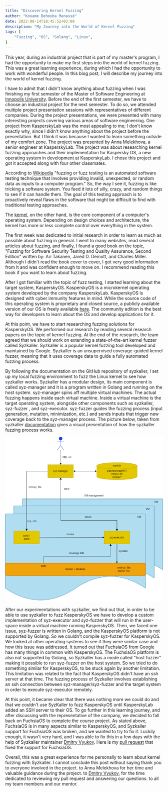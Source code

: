 ```yaml
---
title: "Discovering Kernel Fuzzing"
author: "Kouame Behouba Manassé"
date: 2022-08-14T18:45:52+03:00
description: "My Journey into the World of Kernel Fuzzing"
tags: [
    "Fuzzing", "OS", "Golang", "Linux",
]
---
```


This year, during an industrial project that is part of my master's program, I had the opportunity to make my first steps into the world of kernel fuzzing. This was a great learning experience, during which I had the opportunity to work with wonderful people. In this blog post, I will describe my journey into the world of kernel fuzzing.

I have to admit that I didn't know anything about fuzzing when I was finishing my first semester of the Master of Software Engineering at [Innopolis University](https://innopolis.university/en/). Before the end of the first semester, we have to choose an industrial project for the next semester. To do so, we attended multiple project presentation sessions with representatives of different companies. During the project presentations, we were presented with many interesting projects covering various areas of software engineering. One project from KasperskyLab was the most appealing to me; I don't know exactly why, since I didn't know anything about the project before the presentation. But I think it was because I wanted to learn something outside of my comfort zone. The project was presented by Anna Melekhova, a senior engineer at KasperskyLab. The project was about researching kernel fuzzing approaches and their implementation for Kaspersky OS, a new operating system in development at KasperskyLab. I chose this project and got it accepted along with four other classmates.

According to [Wikipedia](https://en.wikipedia.org/wiki/Fuzzing) "fuzzing or fuzz testing is an automated software testing technique that involves providing invalid, unexpected, or random data as inputs to a computer program." So, the way I see it, fuzzing is like tricking a software system. You feed it lots of silly, crazy, and random things to see if it can handle them. The goal of this testing approach is to proactively reveal flaws in the software that might be difficult to find with traditional testing approaches.

The [kernel,](https://en.wikipedia.org/wiki/Kernel_(operating_system)) on the other hand, is the core component of a computer's operating system. Depending on design choices and architecture, the kernel has more or less complete control over everything in the system.

The first week was dedicated to initial research in order to learn as much as possible about fuzzing in general. I went to many websites, read several articles about fuzzing, and finally, I found a good book on the topic, "Fuzzing for Software Security Testing and Quality Assurance, Second Edition" written by: Ari Takanen, Jared D. Demott, and Charles Miller. Although I didn't read the book cover to cover, I got very good information from It and was confident enough to move on. I recommend reading this book if you want to learn about fuzzing.

After I got familiar with the topic of fuzz testing, I started learning about the target system, KasperskyOS. KasperskyOS is a microkernel operating system developed by the company KasperskyLab. KasperskyOS is designed with cyber immunity features in mind. While the source code of this operating system is proprietary and closed source, a publicly available version of our OS is freely available [here](https://support.kaspersky.com/help/KCE/1.1/en-US/whats_new.htm). The community edition is the best way for developers to learn about the OS and develop applications for it.

At this point, we have to start researching fuzzing solutions for KasperskyOS. We performed our research by reading several research papers on the topic of kernel fuzzing. At the end of the research, the team agreed that we should work on extending a state-of-the-art kernel fuzzer called Syzkaller. Syzkaller is a popular kernel fuzzing tool developed and maintained by Google. Syzkaller is an unsupervised coverage-guided kernel fuzzer, meaning that it uses coverage data to guide a fully automated fuzzing process.

By following the documentation on the GitHub repository of syzkaller, I set up my local fuzzing environment to fuzz the Linux kernel to see how syzkaller works. Syzkaller has a modular design, its main component is called syz-manager and it is a program written in Golang and running on the host system. syz-manager spins off multiple virtual machines. The actual fuzzing happens inside each virtual machine. Inside a virtual machine is the target operating system, alongside other components such as syzkaller, syz-fuzzer , and syz-executor. syz-fuzzer guides the fuzzing process (input generation, mutation, minimization, etc.) and sends inputs that trigger new coverage back to the syz-manager process. The picture below, taken from syzkaller [documentation](https://github.com/google/syzkaller/blob/master/docs/internals.md) gives a visual presentation of how the syzkaller fuzzing process works.

![](https://raw.githubusercontent.com/google/syzkaller/master/docs/process_structure.png)

After our experimentations with syzkaller, we find out that, in order to be able to use syzkaller to fuzz KasperskyOS we have to develop a custom implementation of syz-executor and syz-fuzzer that will run in the user-space inside a virtual machine running KasperskyOS. Then, we faced one issue, syz-fuzzer is written in Golang, and the KasperskyOS platform is not supported by Golang. So we couldn't compile syz-fuzzer for KasperskyOS. We looked at other operating systems to see if they were similar case and how this issue was addressed. It turned out that FuchsiaOS from Google has many things in common with KasperskyOS. The FuchsiaOS platform is also not supported by Golang, so Syzkaller has a mode called "host fuzzer" making it possible to run syz-fuzzer on the host system. So we tried to do something similar for KasperskyOS, to be stuck again by another limitation. This limitation was related to the fact that KasperskyOS didn't have an ssh server at that time. The fuzzing process of Syzkaller involves establishing an ssh connection between syz-manager/syz-fuzzer and the target system in order to execute syz-executor remotely.

At this point, it became clear that there was nothing more we could do and that we couldn't use SyzKaller to fuzz KasperskyOS until KasperskyLab added an SSH server to their OS. To go further in this learning journey, and after discussing with the representative of the company, we decided to fall back on FuchsiaOS to complete the course project. As stated above, FuchsiaOS is in many aspects similar to KasperskyOS, and Syzkaller support for FuchsiaOS was broken, and we wanted to try to fix it. Luckily enough, it wasn't very hard, and I was able to fix this in a few days with the help of Syzkaller maintainer [Dmitry Vyukov](https://github.com/dvyukov). Here is my [pull request](https://github.com/google/syzkaller/pull/3205) that fixed the support for FuchsiaOS.

Overall, this was a great experience for me personally to learn about kernel fuzzing with Syzkaller. I cannot conclude this post without saying thank you to everyone involved in the project. to Anna Melekhova for her time and valuable guidance during the project. to [Dmitry Vyukov](https://github.com/dvyukov), for the time dedicated to reviewing my pull request and answering our questions. to all my team members and our mentor.